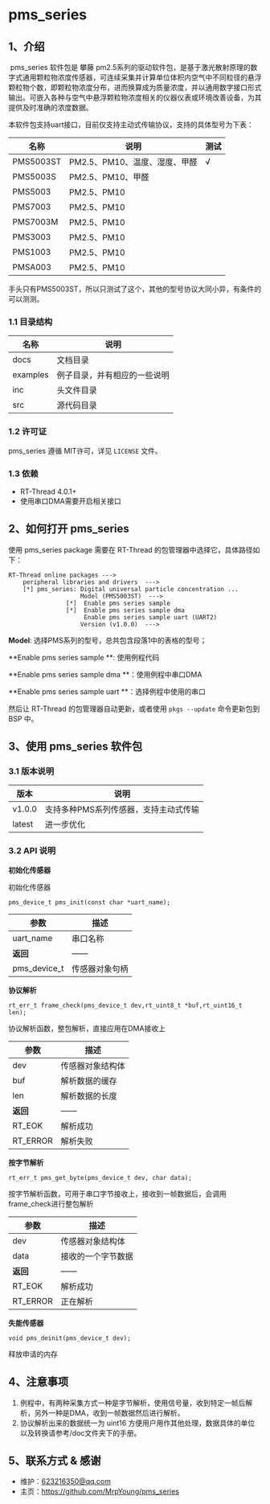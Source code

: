 # pms_series

## 1、介绍

​         pms_series 软件包是 攀藤 pm2.5系列的驱动软件包，是基于激光散射原理的数字式通用颗粒物浓度传感器，可连续采集并计算单位体积内空气中不同粒径的悬浮颗粒物个数，即颗粒物浓度分布，进而换算成为质量浓度，并以通用数字接口形式输出。可嵌入各种与空气中悬浮颗粒物浓度相关的仪器仪表或环境改善设备，为其提供及时准确的浓度数据。

本软件包支持uart接口，目前仅支持主动式传输协议，支持的具体型号为下表：

| 名称      | 说明                          | 测试 |
| --------- | ----------------------------- | ---- |
| PMS5003ST | PM2.5、PM10、温度、湿度、甲醛 | √    |
| PMS5003S  | PM2.5、PM10、甲醛             |      |
| PMS5003   | PM2.5、PM10                   |      |
| PMS7003   | PM2.5、PM10                   |      |
| PMS7003M  | PM2.5、PM10                   |      |
| PMS3003   | PM2.5、PM10                   |      |
| PMS1003   | PM2.5、PM10                   |      |
| PMSA003   | PM2.5、PM10                   |      |

​			手头只有PMS5003ST，所以只测试了这个，其他的型号协议大同小异，有条件的可以测测。

### 1.1 目录结构

| 名称 | 说明 |
| ---- | ---- |
| docs  | 文档目录 |
| examples | 例子目录，并有相应的一些说明 |
| inc  | 头文件目录 |
| src  | 源代码目录 |

### 1.2 许可证

pms_series 遵循 MIT许可，详见 `LICENSE` 文件。

### 1.3 依赖

- RT-Thread 4.0.1+
- 使用串口DMA需要开启相关接口

## 2、如何打开 pms_series

使用 pms_series package 需要在 RT-Thread 的包管理器中选择它，具体路径如下：

```
RT-Thread online packages --->                                                
	peripheral libraries and drivers  --->                                   		
	[*] pms_series: Digital universal particle concentration ...
                  	Model (PMS5003ST)  --->                                     
             	[*]  Enable pms series sample                           
             	[*]  Enable pms series sample dma 
                	 Enable pms series sample uart (UART2)
                  	Version (v1.0.0)  --->
```

**Model**: 选择PMS系列的型号，总共包含段落1中的表格的型号；

**Enable pms series sample **: 使用例程代码

**Enable pms series sample dma **：使用例程中串口DMA

**Enable pms series sample uart **：选择例程中使用的串口

然后让 RT-Thread 的包管理器自动更新，或者使用 `pkgs --update` 命令更新包到 BSP 中。

## 3、使用 pms_series 软件包

### 3.1 版本说明

| 版本   | 说明                                  |
| ------ | ------------------------------------- |
| v1.0.0 | 支持多种PMS系列传感器，支持主动式传输 |
| latest | 进一步优化                            |

### 3.2 API 说明

**初始化传感器**

初始化传感器

```
pms_device_t pms_init(const char *uart_name);
```

| 参数         | 描述           |
| ------------ | -------------- |
| uart_name    | 串口名称       |
| **返回**     | ——             |
| pms_device_t | 传感器对象句柄 |

**协议解析**

```
rt_err_t frame_check(pms_device_t dev,rt_uint8_t *buf,rt_uint16_t len);
```

协议解析函数，整包解析，直接应用在DMA接收上

| 参数     | 描述             |
| -------- | ---------------- |
| dev      | 传感器对象结构体 |
| buf      | 解析数据的缓存   |
| len      | 解析数据的长度   |
| **返回** | ——               |
| RT_EOK   | 解析成功         |
| RT_ERROR | 解析失败         |

**按字节解析**

```
rt_err_t pms_get_byte(pms_device_t dev, char data);
```

按字节解析函数，可用于串口字节接收上，接收到一帧数据后，会调用frame_check进行整包解析

| 参数     | 描述               |
| -------- | ------------------ |
| dev      | 传感器对象结构体   |
| data     | 接收的一个字节数据 |
| **返回** | ——                 |
| RT_EOK   | 解析成功           |
| RT_ERROR | 正在解析           |

**失能传感器**

```
void pms_deinit(pms_device_t dev);
```

释放申请的内存


## 4、注意事项

1. 例程中，有两种采集方式一种是字节解析，使用信号量，收到特定一帧后解析，另外一种是DMA，收到一帧数据然后进行解析。
2. 协议解析出来的数据统一为 uint16 方便用户用作其他处理，数据具体的单位以及转换请参考/doc文件夹下的手册。

## 5、联系方式 & 感谢

* 维护：623216350@qq.com
* 主页：https://github.com/MrpYoung/pms_series
